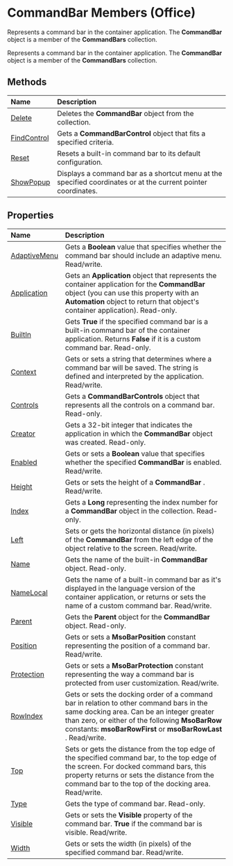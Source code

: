 
# CommandBar Members (Office)
Represents a command bar in the container application. The  **CommandBar** object is a member of the **CommandBars** collection.

Represents a command bar in the container application. The  **CommandBar** object is a member of the **CommandBars** collection.


## Methods



|**Name**|**Description**|
|:-----|:-----|
|[Delete](6976f273-dbd4-5f3d-52ef-0d6d5cc886c9.md)|Deletes the  **CommandBar** object from the collection.|
|[FindControl](d5ff45de-a356-0dab-4233-88326d08535a.md)|Gets a  **CommandBarControl** object that fits a specified criteria.|
|[Reset](96dfb3cc-a53c-ea7f-eb98-96a983faa681.md)|Resets a built-in command bar to its default configuration.|
|[ShowPopup](e501b7d2-2606-976c-b391-1aa8fa07f105.md)|Displays a command bar as a shortcut menu at the specified coordinates or at the current pointer coordinates.|

## Properties



|**Name**|**Description**|
|:-----|:-----|
|[AdaptiveMenu](1e6920bb-af66-951c-e689-399d9cf5d662.md)|Gets a  **Boolean** value that specifies whether the command bar should include an adaptive menu. Read/write.|
|[Application](afe6da31-95af-1a41-4ce7-f5b0c4d65ad7.md)|Gets an  **Application** object that represents the container application for the **CommandBar** object (you can use this property with an **Automation** object to return that object's container application). Read-only.|
|[BuiltIn](f7e4c581-2019-9fca-5e9e-15db4d656269.md)|Gets  **True** if the specified command bar is a built-in command bar of the container application. Returns **False** if it is a custom command bar. Read-only.|
|[Context](e7b8a7e5-0799-84e8-c7e3-5f713971099d.md)|Gets or sets a string that determines where a command bar will be saved. The string is defined and interpreted by the application. Read/write.|
|[Controls](5c025bc5-9266-18a2-21ee-6aee478fb322.md)|Gets a  **CommandBarControls** object that represents all the controls on a command bar. Read-only.|
|[Creator](7de5e3d3-9a02-536f-1afb-58afe017cd44.md)|Gets a 32-bit integer that indicates the application in which the  **CommandBar** object was created. Read-only.|
|[Enabled](4a332d30-4aa9-1355-2d26-0d4f0529d488.md)|Gets or sets a  **Boolean** value that specifies whether the specified **CommandBar** is enabled. Read/write.|
|[Height](9a5c84ae-29c0-0ff3-74f4-864c978336d2.md)|Gets or sets the height of a  **CommandBar** . Read/write.|
|[Index](a8b2e075-4c2a-5f53-a343-579e7e244c8f.md)|Gets a  **Long** representing the index number for a **CommandBar** object in the collection. Read-only.|
|[Left](2353aef6-aaa1-76b9-33da-57bbe1df30af.md)|Sets or gets the horizontal distance (in pixels) of the  **CommandBar** from the left edge of the object relative to the screen. Read/write.|
|[Name](4d578782-b59d-3dd7-be99-b9d79f8f3eaa.md)|Gets the name of the built-in  **CommandBar** object. Read-only.|
|[NameLocal](3afad045-aaf8-8775-574e-faaccde7d270.md)|Gets the name of a built-in command bar as it's displayed in the language version of the container application, or returns or sets the name of a custom command bar. Read/write.|
|[Parent](6b9e1f55-84a6-afa0-a18d-3e2d7a10b2f5.md)|Gets the  **Parent** object for the **CommandBar** object. Read-only.|
|[Position](b1e80bc0-1586-523b-a9ec-70c76fa54252.md)|Gets or sets a  **MsoBarPosition** constant representing the position of a command bar. Read/write.|
|[Protection](59f9e9d3-251c-93a6-fa49-75fa7c4f6659.md)|Gets or sets a  **MsoBarProtection** constant representing the way a command bar is protected from user customization. Read/write.|
|[RowIndex](6dd5576c-0a46-9a72-9c4e-fcf685097b77.md)|Gets or sets the docking order of a command bar in relation to other command bars in the same docking area. Can be an integer greater than zero, or either of the following  **MsoBarRow** constants: **msoBarRowFirst** or **msoBarRowLast** . Read/write.|
|[Top](1bac668a-0caa-d185-cc07-ba55809c79fe.md)|Sets or gets the distance from the top edge of the specified command bar, to the top edge of the screen. For docked command bars, this property returns or sets the distance from the command bar to the top of the docking area. Read/write.|
|[Type](e023edd9-a8f4-c20f-c6b1-c434182bd748.md)|Gets the type of command bar. Read-only.|
|[Visible](c7057c83-ea8d-c167-a650-d784d5e6dd1f.md)|Gets or sets the  **Visible** property of the command bar. **True** if the command bar is visible. Read/write.|
|[Width](ae092193-59fd-25a1-c1d0-ebe6d6532756.md)|Gets or sets the width (in pixels) of the specified command bar. Read/write.|
